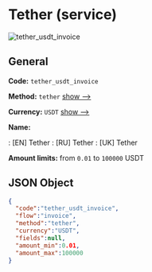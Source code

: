 
# Tether (service) 
![tether_usdt_invoice](https://static.openfintech.io/payment_methods/tether_usdt_invoice/logo.svg?w=400&c=v0.59.26#w200)  

## General 
 
**Code:** `tether_usdt_invoice` 
 
**Method:** `tether` 
 [show -->](/payment-methods/tether/) 
 
**Currency:** `USDT` [show -->](/currencies/USDT/) 
 
**Name:** 
 
:	[EN] Tether 
:	[RU] Tether 
:	[UK] Tether 
 
**Amount limits:** from `0.01` to `100000` USDT 

## JSON Object 

```json
{
  "code":"tether_usdt_invoice",
  "flow":"invoice",
  "method":"tether",
  "currency":"USDT",
  "fields":null,
  "amount_min":0.01,
  "amount_max":100000
}
```  
